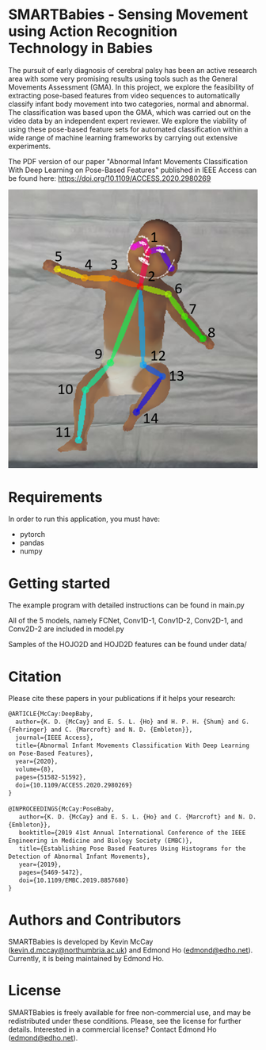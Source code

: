 # SMARTBabies - Sensing Movement using Action Recognition Technology in Babies
The pursuit of early diagnosis of cerebral palsy has been an active research area with some very promising results using tools such as the General Movements Assessment (GMA). In this project, we explore the feasibility of extracting pose-based features from video sequences to automatically classify infant body movement into two categories, normal and abnormal. The classification was based upon the GMA, which was carried out on the video data by an independent expert reviewer. We explore the viability of using these pose-based feature sets for automated classification within a wide range of machine learning frameworks by carrying out extensive experiments.

The PDF version of our paper "Abnormal Infant Movements Classification With Deep Learning on Pose-Based Features" published in IEEE Access can be found here: https://doi.org/10.1109/ACCESS.2020.2980269

![baby_pose](Skeleton_RefNr.png)


# Requirements
In order to run this application, you must have:

* pytorch
* pandas
* numpy

# Getting started

The example program with detailed instructions can be found in main.py

All of the 5 models, namely FCNet, Conv1D-1, Conv1D-2, Conv2D-1, and Conv2D-2 are included in model.py

Samples of the HOJO2D and HOJD2D features can be found under data/

# Citation
Please cite these papers in your publications if it helps your research:

    @ARTICLE{McCay:DeepBaby,
      author={K. D. {McCay} and E. S. L. {Ho} and H. P. H. {Shum} and G. {Fehringer} and C. {Marcroft} and N. D. {Embleton}},
      journal={IEEE Access}, 
      title={Abnormal Infant Movements Classification With Deep Learning on Pose-Based Features}, 
      year={2020},
      volume={8},
      pages={51582-51592},
      doi={10.1109/ACCESS.2020.2980269}
    }
    
    @INPROCEEDINGS{McCay:PoseBaby,
       author={K. D. {McCay} and E. S. L. {Ho} and C. {Marcroft} and N. D. {Embleton}},
       booktitle={2019 41st Annual International Conference of the IEEE Engineering in Medicine and Biology Society (EMBC)},
       title={Establishing Pose Based Features Using Histograms for the Detection of Abnormal Infant Movements},
       year={2019},
       pages={5469-5472},
       doi={10.1109/EMBC.2019.8857680}
    }
         

# Authors and Contributors
SMARTBabies is developed by Kevin McCay (kevin.d.mccay@northumbria.ac.uk) and Edmond Ho (edmond@edho.net). Currently, it is being maintained by Edmond Ho.

# License
SMARTBabies is freely available for free non-commercial use, and may be redistributed under these conditions. Please, see the license for further details. Interested in a commercial license? Contact Edmond Ho (edmond@edho.net).

